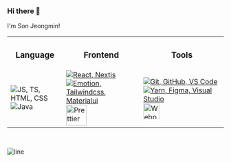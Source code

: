 ### Hi there 👋
I'm Son Jeongmin!


<table>
  <tr>
    <th><h3 align="center">Language</h3></th>
    <th><h3 align="center">Frontend</h3></th>
    <th><h3 align="center">Tools</h3></th>
  </tr>
  <tr>
    <td>
        <img src="https://skillicons.dev/icons?i=js,ts,html,css" alt="JS, TS, HTML, CSS" /><br/>
        <img src="https://skillicons.dev/icons?i=java" alt="Java" />
    </td>
    <td>
      <a href="https://skillicons.dev">
        <img src="https://skillicons.dev/icons?i=react,nextjs" alt="React, Nextjs" /><br/>
        <img src="https://skillicons.dev/icons?i=emotion,tailwindcss,materialui" alt="Emotion, Tailwindcss, Materialui" />
        <img src="https://techstack-generator.vercel.app/prettier-icon.svg" alt="Prettier" width="48" height="48" />
      </a>
    </td>
    <td>
      <a href="https://skillicons.dev">
        <img src="https://skillicons.dev/icons?i=git,github,vscode" alt="Git, GitHub, VS Code" />
        <img src="https://skillicons.dev/icons?i=yarn,figma,visualstudio" alt="Yarn, Figma, Visual Studio" />
        <img src="https://techstack-generator.vercel.app/webpack-icon.svg" alt="Webpack" width="37" height="37" />
      </a>
    </td>
  </tr>
</table>
<br />


![line](https://capsule-render.vercel.app/api?type=soft&color=timeGradient&height=10)

